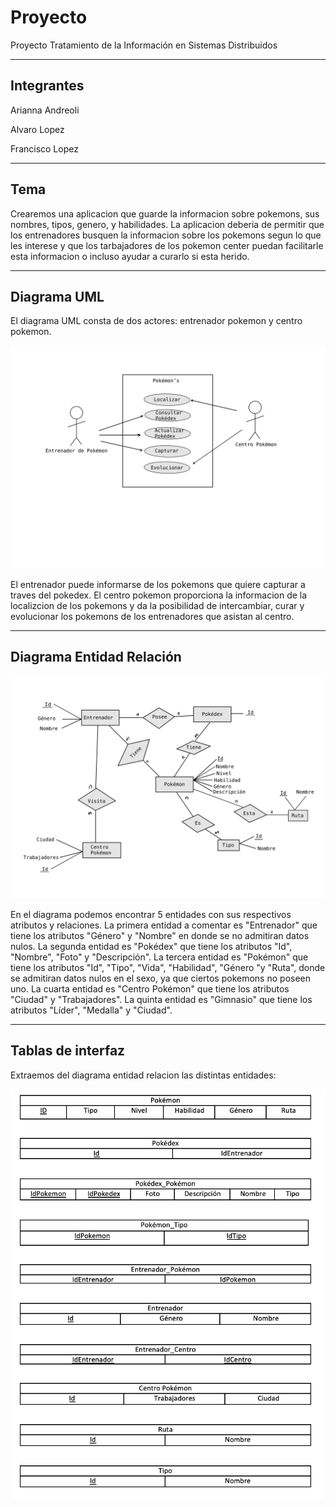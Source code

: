 # Proyecto
Proyecto Tratamiento de la Información en Sistemas Distribuidos

---
## Integrantes 
Arianna Andreoli

Alvaro Lopez 

Francisco Lopez 


---
## Tema
Crearemos una aplicacion que guarde la informacion sobre pokemons, sus nombres, tipos, genero, y habilidades. La aplicacion deberia de permitir que los entrenadores busquen la informacion sobre los pokemons segun lo que les interese y que los tarbajadores de los pokemon center puedan facilitarle esta informacion o incluso ayudar a curarlo si esta herido.  

---
## Diagrama UML

  El diagrama UML consta de dos actores: entrenador pokemon y centro pokemon.

![UML](https://github.com/ariannandreoli/Proyecto/blob/main/fotos/UML.jpg)

  El entrenador puede informarse de los pokemons que quiere capturar a traves del pokedex. 
  El centro pokemon proporciona la informacion de la localizcion de los pokemons y da la posibilidad de intercambiar, curar y evolucionar los pokemons de los entrenadores que asistan al centro. 


---
## Diagrama Entidad Relación

![ER](https://github.com/ariannandreoli/Proyecto/blob/main/fotos/ER.jpg)

En el diagrama podemos encontrar 5 entidades con sus respectivos atributos y relaciones.
La primera entidad a comentar es "Entrenador" que tiene los atributos "Género" y "Nombre" en donde se no admitiran datos nulos. La segunda entidad es "Pokédex" que tiene los atributos "Id", "Nombre", "Foto" y "Descripción". La tercera entidad es "Pokémon" que tiene los atributos "Id", "Tipo", "Vida", "Habilidad", "Género "y "Ruta", donde se admitiran datos nulos en el sexo, ya que ciertos pokemons no poseen uno. La cuarta entidad es "Centro Pokémon" que tiene los atributos "Ciudad" y "Trabajadores". La quinta entidad es "Gimnasio" que tiene los atributos "Líder", "Medalla" y "Ciudad". 


---
## Tablas de interfaz

Extraemos del diagrama entidad relacion las distintas entidades:

![T_ER](https://github.com/ariannandreoli/Proyecto/blob/main/fotos/TABLAS_ER.jpg)



